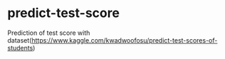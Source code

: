 # predict-test-score
Prediction of test score with dataset(https://www.kaggle.com/kwadwoofosu/predict-test-scores-of-students)
